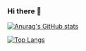 ### Hi there 👋
 [![Anurag's GitHub stats](https://github-readme-stats.vercel.app/api?username=anzuchitakuro&count_private=true&theme=dark)](https://github.com/anuraghazra/github-readme-stats)
 
 
 [![Top Langs](https://github-readme-stats.vercel.app/api/top-langs/?username=anzuchitakuro&layout=compact)](https://github.com/anuraghazra/github-readme-stats)
